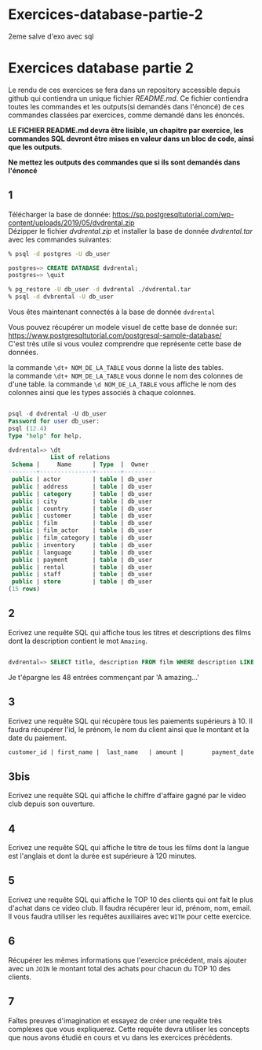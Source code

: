 # Exercices-database-partie-2
2eme salve d'exo avec sql


# Exercices database partie 2

Le rendu de ces exercices se fera dans un repository accessible depuis github qui contiendra un unique fichier _README.md_.
Ce fichier contiendra toutes les commandes et les outputs(si demandés dans l'énoncé) de ces commandes classées par exercices, comme demandé dans les énoncés.

**LE FICHIER README.md devra être lisible, un chapitre par exercice, les commandes SQL devront être mises en valeur dans un bloc de code, ainsi que les outputs.**

**Ne mettez les outputs des commandes que si ils sont demandés dans l'énoncé**

## 1

Télécharger la base de donnée: https://sp.postgresqltutorial.com/wp-content/uploads/2019/05/dvdrental.zip  
Dézipper le fichier _dvdrental.zip_ et installer la base de donnée _dvdrental.tar_ avec les commandes suivantes:

```zsh
% psql -d postgres -U db_user
```

```sql
postgres=> CREATE DATABASE dvdrental;
postgres=> \quit
```

```zsh
% pg_restore -U db_user -d dvdrental ./dvdrental.tar
% psql -d dvbrental -U db_user
```

Vous êtes maintenant connectés à la base de donnée `dvdrental`

Vous pouvez récupérer un modele visuel de cette base de donnée sur:
https://www.postgresqltutorial.com/postgresql-sample-database/  
C'est très utile si vous voulez comprendre que représente cette base de données.

la commande `\dt+ NOM_DE_LA_TABLE` vous donne la liste des tables.  
la commande `\dt+ NOM_DE_LA_TABLE` vous donne le nom des colonnes de d'une table.
la commande `\d NOM_DE_LA_TABLE` vous affiche le nom des colonnes ainsi que les types associés à chaque colonnes.

```sql

psql -d dvdrental -U db_user
Password for user db_user:
psql (12.4)
Type "help" for help.

dvdrental=> \dt
            List of relations
 Schema |     Name      | Type  |  Owner
--------+---------------+-------+---------
 public | actor         | table | db_user
 public | address       | table | db_user
 public | category      | table | db_user
 public | city          | table | db_user
 public | country       | table | db_user
 public | customer      | table | db_user
 public | film          | table | db_user
 public | film_actor    | table | db_user
 public | film_category | table | db_user
 public | inventory     | table | db_user
 public | language      | table | db_user
 public | payment       | table | db_user
 public | rental        | table | db_user
 public | staff         | table | db_user
 public | store         | table | db_user
(15 rows)

```

## 2

Ecrivez une requête SQL qui affiche tous les titres et descriptions des films dont la description contient le mot `Amazing`.
```sql

dvdrental=> SELECT title, description FROM film WHERE description LIKE '%Amazing%';

```
Je t'épargne les 48 entrées commençant par 'A amazing...'

## 3

Ecrivez une requête SQL qui récupère tous les paiements supérieurs à 10.
Il faudra récupérer l'id, le prénom, le nom du client ainsi que le montant et la date du paiement.

```txt
customer_id | first_name |  last_name   | amount |        payment_date
```

## 3bis

Ecrivez une requête SQL qui affiche le chiffre d'affaire gagné par le video club depuis son ouverture.

## 4

Ecrivez une requête SQL qui affiche le titre de tous les films dont la langue est l'anglais et dont la durée est supérieure à 120 minutes.

## 5

Ecrivez une requête SQL qui affiche le TOP 10 des clients qui ont fait le plus d'achat dans ce video club.
Il faudra récupérer leur id, prénom, nom, email.
Il vous faudra utiliser les requêtes auxiliaires avec `WITH` pour cette exercice.

## 6

Récupérer les mêmes informations que l'exercice précédent, mais ajouter avec un `JOIN` le montant total des achats pour chacun du TOP 10 des clients.

## 7

Faîtes preuves d'imagination et essayez de créer une requête très complexes que vous expliquerez. Cette requête devra utiliser les concepts que nous avons étudié en cours et vu dans les exercices précédents.

